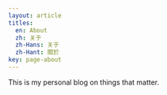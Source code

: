 ```yaml
---
layout: article
titles:
  en: About
  zh: 关于
  zh-Hans: 关于
  zh-Hant: 關於
key: page-about
---
```


This is my personal blog on things that matter. 


